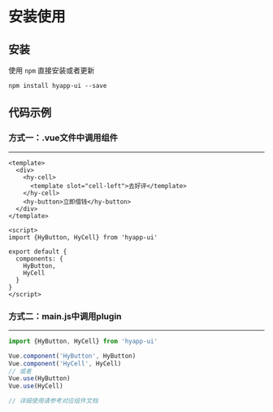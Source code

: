 # 安装使用

## 安装
使用 `npm` 直接安装或者更新
```
npm install hyapp-ui --save
```

## 代码示例
### 方式一：.vue文件中调用组件
---
```vue
<template>
  <div>
    <hy-cell>
      <template slot="cell-left">去好评</template>
    </hy-cell>
    <hy-button>立即借钱</hy-button>
  </div>
</template>

<script>
import {HyButton, HyCell} from 'hyapp-ui'

export default {
  components: {
    HyButton,
    HyCell
  }
}
</script>
```
### 方式二：main.js中调用plugin
---
```js
import {HyButton, HyCell} from 'hyapp-ui'

Vue.component('HyButton', HyButton)
Vue.component('HyCell', HyCell)
// 或者
Vue.use(HyButton)
Vue.use(HyCell)

// 详细使用请参考对应组件文档
```